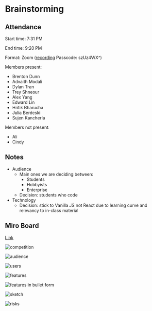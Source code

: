 # Brainstorming

## Attendance

Start time: 7:31 PM

End time: 9:20 PM

Format: Zoom ([recording](https://ucsd.zoom.us/rec/share/V2K-Ikydrx07KYW62jagrsvfmc0KzfRJ4a71AAO6DE7hNS6svoaT4PHkhgjgelcy.Bo6VfoUhLxVFaU88)
Passcode: szUz4WX^)

Members present:
- Brenton Dunn
- Advaith Modali
- Dylan Tran
- Trey Shneour
- Alex Yang
- Edward Lin
- Hritik Bharucha
- Julia Berdeski
- Sujen Kancherla

Members not present: 
- Ali
- Cindy 

## Notes
- Audience
  - Main ones we are deciding between:
    - Students
    - Hobbyists
    - Enterprise
  - Decision: students who code 
- Technology
  - Decision: stick to Vanilla JS not React due to learning curve and relevancy to in-class material
## Miro Board

[Link](https://miro.com/app/board/uXjVKMA3kig=/)

![competition](screenshots/050224-brainstorming/competition.png)

![audience](screenshots/050224-brainstorming/audience.png)

![users](screenshots/050224-brainstorming/users.png)

![features](screenshots/050224-brainstorming/features.png)

![features in bullet form](screenshots/050224-brainstorming/features-bullets.png)

![sketch](screenshots/050224-brainstorming/sketch.png)

![risks](screenshots/050224-brainstorming/risks-rabbitholes.png)
